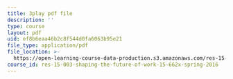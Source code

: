 ```yaml
---
title: 3play pdf file
description: ''
type: course
layout: pdf
uid: ef8b6eaa46b2c8f544d0fa6063b95e21
file_type: application/pdf
file_location: >-
  https://open-learning-course-data-production.s3.amazonaws.com/res-15-003-shaping-the-future-of-work-15-662x-spring-2016/ef8b6eaa46b2c8f544d0fa6063b95e21_8MLEYc3PLUc.pdf
course_id: res-15-003-shaping-the-future-of-work-15-662x-spring-2016
---
```

